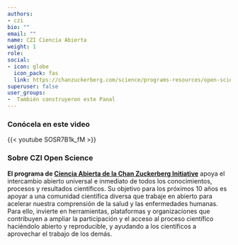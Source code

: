 ```yaml
---
authors:
- czi
bio: ""
email: ""
name: CZI Ciencia Abierta
weight: 1
role: 
social:
- icon: globe
  icon_pack: fas
  link: https://chanzuckerberg.com/science/programs-resources/open-science/
superuser: false
user_groups:
-  También construyeron este Panal
---
```


### Conócela en este video

{{< youtube SOSR7B1k_fM >}} 

### Sobre CZI Open Science

**El programa de [Ciencia Abierta de la Chan Zuckerberg Initiative](https://chanzuckerberg.com/science/programs-resources/open-science/)** apoya el intercambio abierto universal e inmediato de todos los conocimientos, procesos y resultados científicos. Su objetivo para los próximos 10 años es apoyar a una comunidad científica diversa que trabaje en abierto para acelerar nuestra comprensión de la salud y las enfermedades humanas. Para ello, invierte en herramientas, plataformas y organizaciones que contribuyen a ampliar la participación y el acceso al proceso científico haciéndolo abierto y reproducible, y ayudando a los científicos a aprovechar el trabajo de los demás.


